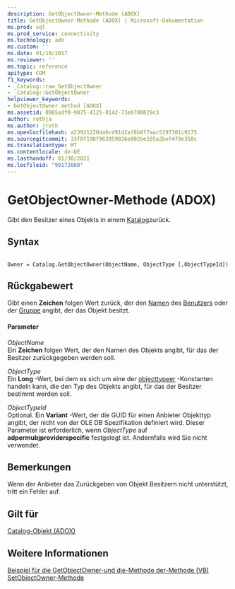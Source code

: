 ```yaml
---
description: GetObjectOwner-Methode (ADOX)
title: GetObjectOwner-Methode (ADOX) | Microsoft-Dokumentation
ms.prod: sql
ms.prod_service: connectivity
ms.technology: ado
ms.custom: ''
ms.date: 01/19/2017
ms.reviewer: ''
ms.topic: reference
apitype: COM
f1_keywords:
- _Catalog::raw_GetObjectOwner
- _Catalog::GetObjectOwner
helpviewer_keywords:
- GetObjectOwner method [ADOX]
ms.assetid: 8965adf0-9075-4125-8142-73eb700029c3
author: rothja
ms.author: jroth
ms.openlocfilehash: a23921220da6cd91d2af8b8f7aac5197301c9175
ms.sourcegitcommit: 33f0f190f962059826e002be165a2bef4f9e350c
ms.translationtype: MT
ms.contentlocale: de-DE
ms.lasthandoff: 01/30/2021
ms.locfileid: "99172080"
---
```

# <a name="getobjectowner-method-adox"></a>GetObjectOwner-Methode (ADOX)
Gibt den Besitzer eines Objekts in einem [Katalog](./catalog-object-adox.md)zurück.  
  
## <a name="syntax"></a>Syntax  
  
```  
  
Owner = Catalog.GetObjectOwner(ObjectName, ObjectType [,ObjectTypeId])  
```  
  
## <a name="return-value"></a>Rückgabewert  
 Gibt einen **Zeichen** folgen Wert zurück, der den [Namen](./name-property-adox.md) des [Benutzers](./user-object-adox.md) oder der [Gruppe](./group-object-adox.md) angibt, der das Objekt besitzt.  
  
#### <a name="parameters"></a>Parameter  
 *ObjectName*  
 Ein **Zeichen** folgen Wert, der den Namen des Objekts angibt, für das der Besitzer zurückgegeben werden soll.  
  
 *ObjectType*  
 Ein **Long** -Wert, bei dem es sich um eine der [objecttypeer](./objecttypeenum.md) -Konstanten handeln kann, die den Typ des Objekts angibt, für das der Besitzer bestimmt werden soll.  
  
 *ObjectTypeId*  
 Optional. Ein **Variant** -Wert, der die GUID für einen Anbieter Objekttyp angibt, der nicht von der OLE DB Spezifikation definiert wird. Dieser Parameter ist erforderlich, wenn *ObjectType* auf **adpermubjproviderspecific** festgelegt ist. Andernfalls wird Sie nicht verwendet.  
  
## <a name="remarks"></a>Bemerkungen  
 Wenn der Anbieter das Zurückgeben von Objekt Besitzern nicht unterstützt, tritt ein Fehler auf.  
  
## <a name="applies-to"></a>Gilt für  
 [Catalog-Objekt (ADOX)](./catalog-object-adox.md)  
  
## <a name="see-also"></a>Weitere Informationen  
 [Beispiel für die GetObjectOwner-und die-Methode der-Methode (VB)](./getobjectowner-and-setobjectowner-methods-example-vb.md)   
 [SetObjectOwner-Methode](./setobjectowner-method.md)